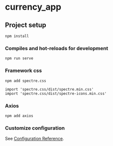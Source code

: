 # currency_app

## Project setup
```
npm install
```

### Compiles and hot-reloads for development
```
npm run serve
```

### Framework css
```
npm add spectre.css
```
```
import 'spectre.css/dist/spectre.min.css'
import 'spectre.css/dist/spectre-icons.min.css'
```

### Axios
```
npm add axios
```

### Customize configuration
See [Configuration Reference](https://cli.vuejs.org/config/).
